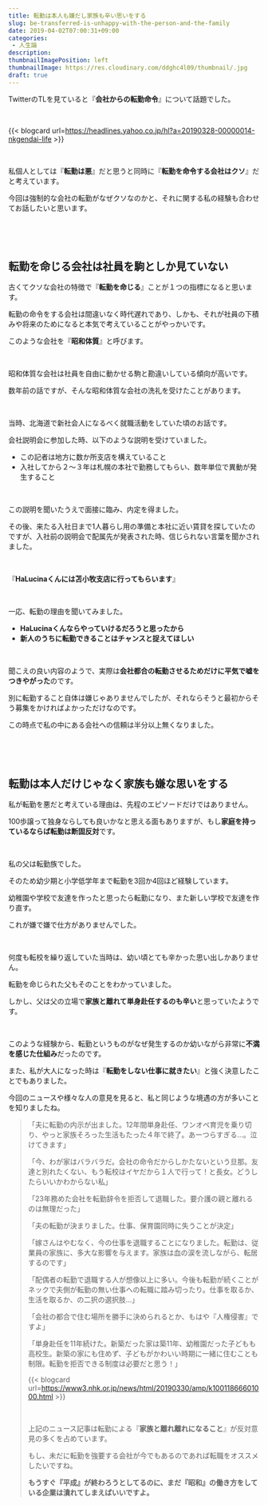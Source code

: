 ```yaml
---
title: 転勤は本人も嫌だし家族も辛い思いをする
slug: be-transferred-is-unhappy-with-the-person-and-the-family
date: 2019-04-02T07:00:31+09:00
categories: 
 - 人生論
description: 
thumbnailImagePosition: left
thumbnailImage: https://res.cloudinary.com/ddghc4l09/thumbnail/.jpg
draft: true
---
```


<!--more-->

TwitterのTLを見ていると『<strong>会社からの転勤命令</strong>』について話題でした。

&nbsp;

{{< blogcard url=https://headlines.yahoo.co.jp/hl?a=20190328-00000014-nkgendai-life >}}
&nbsp;

&nbsp;

私個人としては『<strong>転勤は悪</strong>』だと思うと同時に『<strong>転勤を命令する会社はクソ</strong>』だと考えています。

今回は強制的な会社の転勤がなぜクソなのかと、それに関する私の経験も合わせてお話したいと思います。

&nbsp;

&nbsp;
<h2>転勤を命じる会社は社員を駒としか見ていない</h2>
古くてクソな会社の特徴で『<strong>転勤を命じる</strong>』ことが１つの指標になると思います。

転勤の命令をする会社は間違いなく時代遅れであり、しかも、それが社員の下積みや将来のためになると本気で考えていることがやっかいです。

このような会社を『<strong>昭和体質</strong>』と呼びます。

&nbsp;

昭和体質な会社は社員を自由に動かせる駒と勘違いしている傾向が高いです。

数年前の話ですが、そんな昭和体質な会社の洗礼を受けたことがあります。

&nbsp;

当時、北海道で新社会人になるべく就職活動をしていた頃のお話です。

会社説明会に参加した時、以下のような説明を受けていました。
<ul>
 	<li>この記者は地方に数か所支店を構えていること</li>
 	<li>入社してから２～３年は札幌の本社で勤務してもらい、数年単位で異動が発生すること</li>
</ul>
&nbsp;

この説明を聞いたうえで面接に臨み、内定を得ました。

その後、来たる入社日まで1人暮らし用の準備と本社に近い賃貸を探していたのですが、入社前の説明会で配属先が発表された時、信じられない言葉を聞かされました。

&nbsp;

『<strong>HaLucinaくんには苫小牧支店に行ってもらいます</strong>』

&nbsp;

一応、転勤の理由を聞いてみました。
<ul>
 	<li><strong>HaLucinaくんならやっていけるだろうと思ったから</strong></li>
 	<li><strong>新人のうちに転勤できることはチャンスと捉えてほしい</strong></li>
</ul>
&nbsp;

聞こえの良い内容のようで、実際は<strong>会社都合の転勤させるためだけに平気で嘘をつきやがった</strong>のです。

別に転勤すること自体は嫌じゃありませんでしたが、それならそうと最初からそう募集をかければよかっただけなのです。

この時点で私の中にある会社への信頼は半分以上無くなりました。

&nbsp;

&nbsp;
<h2>転勤は本人だけじゃなく家族も嫌な思いをする</h2>
私が転勤を悪だと考えている理由は、先程のエピソードだけではありません。

100歩譲って独身ならしても良いかなと思える面もありますが、もし<strong>家庭を持っているならば転勤は断固反対</strong>です。

&nbsp;

私の父は転勤族でした。

そのため幼少期と小学低学年まで転勤を3回か4回ほど経験しています。

幼稚園や学校で友達を作ったと思ったら転勤になり、また新しい学校で友達を作り直す。

これが嫌で嫌で仕方がありませんでした。

&nbsp;

何度も転校を繰り返していた当時は、幼い頃とても辛かった思い出しかありません。

転勤を命じられた父もそのことをわかっていました。

しかし、父は父の立場で<strong>家族と離れて単身赴任するのも辛い</strong>と思っていたようです。

&nbsp;

このような経験から、転勤というものがなぜ発生するのか幼いながら非常に<strong>不満を感じた仕組み</strong>だったのです。

また、私が大人になった時は『<strong>転勤をしない仕事に就きたい</strong>』と強く決意したことでもありました。

今回のニュースや様々な人の意見を見ると、私と同じような境遇の方が多いことを知りましたね。
<blockquote>「夫に転勤の内示が出ました。12年間単身赴任、ワンオペ育児を乗り切り、やっと家族そろった生活もたった４年で終了。あーつらすぎる…。泣けてきます」

「今、わが家はバラバラだ。会社の命令だからしかたないという旦那。友達と別れたくない、もう転校はイヤだから１人で行って！と長女。どうしたらいいかわからない私」

「23年務めた会社を転勤辞令を拒否して退職した。要介護の親と離れるのは無理だった」

「夫の転勤が決まりました。仕事、保育園同時に失うことが決定」

「嫁さんはやむなく、今の仕事を退職することになりました。転勤は、従業員の家族に、多大な影響を与えます。家族は血の涙を流しながら、転居するのです」

「配偶者の転勤で退職する人が想像以上に多い。今後も転勤が続くことがネックで夫側が転勤の無い仕事への転職に踏み切ったり。仕事を取るか、生活を取るか、の二択の選択肢…」

「会社の都合で住む場所を勝手に決められるとか、もはや『人権侵害』ですよ」

「単身赴任を11年続けた。新築だった家は築11年、幼稚園だった子どもも高校生。新築の家にも住めず、子どもがかわいい時期に一緒に住むことも制限。転勤を拒否できる制度は必要だと思う！」

{{< blogcard url=https://www3.nhk.or.jp/news/html/20190330/amp/k10011866601000.html >}}&nbsp;

&nbsp;

上記のニュース記事は転勤による『<strong>家族と離れ離れになること</strong>』が反対意見の多くを占めています。

もし、未だに転勤を強要する会社が今でもあるのであれば転職をオススメしたいですね。

<strong>もうすぐ『平成』が終わろうとしてるのに、まだ『昭和』の働き方をしている企業は潰れてしまえばいいですよ。</strong>
